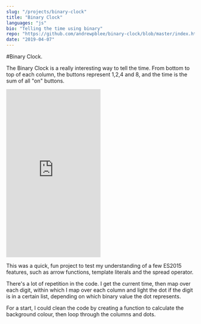 ```yaml
---
slug: "/projects/binary-clock"
title: "Binary Clock"
languages: "js"
bio: "Telling the time using binary"
repo: "https://github.com/andrewpblee/binary-clock/blob/master/index.html"
date: "2019-04-07"
---
```


#Binary Clock<span>.</span>

The Binary Clock is a really interesting way to tell the time. From bottom to top of each column, the buttons represent 1,2,4 and 8, and the time is the sum of all "on" buttons.

<iframe height="450px" style="width: 50%;" scrolling="no" title="Binary Clock" src="https://codepen.io/andrewpblee/embed/preview/EJgmQP?height=265&theme-id=default&default-tab=result" frameborder="no" allowtransparency="true" allowfullscreen="true">
  See the Pen <a href='https://codepen.io/andrewpblee/pen/EJgmQP'>Binary Clock</a> by andrewpblee
  (<a href='https://codepen.io/andrewpblee'>@andrewpblee</a>) on <a href='https://codepen.io'>CodePen</a>.
</iframe>

This was a quick, fun project to test my understanding of a few ES2015 features, such as arrow functions, template literals and the spread operator.

There's a lot of repetition in the code. I get the current time, then map over each digit, within which I map over each column and light the dot if the digit is in a certain list, depending on which binary value the dot represents.

For a start, I could clean the code by creating a function to calculate the background colour, then loop through the columns and dots.
